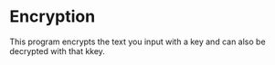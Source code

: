 # Encryption
This program encrypts the text you input with a key and can also be decrypted with that kkey.
